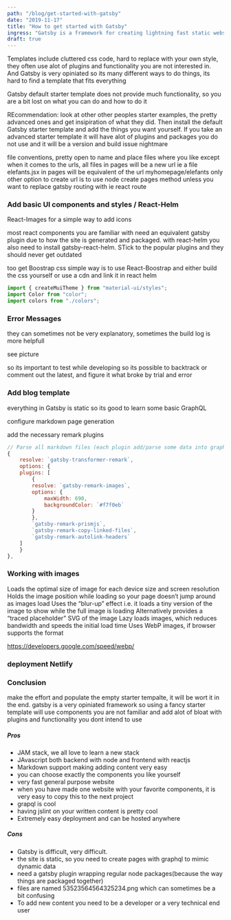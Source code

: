 ```yaml
---
path: "/blog/get-started-with-gatsby"
date: "2019-11-17"
title: "How to get started with Gatsby"
ingress: "Gatsby is a framework for creating lightning fast static websites. When i started with Gatsby i found little information on how things actually work and fit together. This blogpost shows how to get started and explains some of the issue i ran into on the way." 
draft: true
---
```


<!-- ## Template or start from scratch 

Gatsby is hard -->

Templates include cluttered css code, hard to replace with your own style, they often use alot of plugins and functionality you are not interested in. And Gatsby is very opiniated so its many different ways to do things, its hard to find a template that fits everything

Gatsby default starter template does not provide much functionality, so you are a bit lost on what you can do and how to do it

REcommendation: look at other other peoples starter examples, the pretty advanced ones and get insipiration of what they did. Then install the default Gatsby starter template and add the things you want yourself. If you take an advanced starter template it will have alot of plugins and packages you do not use and it will be a version and build issue nightmare

file conventions, pretty open to name and place files where you like except when it comes to the urls, all files in pages will be a new url ie a file elefants.jsx in pages will be equivalent of the url myhomepage/elefants
only other option to create url is to use node create pages method unless you want to replace gatsby routing with ie react route 

### Add basic UI components and styles / React-Helm

React-Images for a simple way to add icons

most react components you are familiar with need an equivalent gatsby plugin due to how the site is generated and packaged. with react-helm you also need to install gatsby-react-helm. STick to the popular plugins and they should never get outdated

too get Boostrap css simple way is to use React-Boostrap and either build the css yourself or use a cdn and link it in react helm

```javascript
import { createMuiTheme } from "material-ui/styles";
import Color from "color";
import colors from "./colors";
```

### Error Messages 

they can sometimes not be very explanatory, sometimes the build log is more helpfull

see picture

so its important to test while developing so its possible to backtrack or comment out the latest, and figure it what broke by trial and error

### Add blog template

everything in Gatsby is static so its good to learn some basic GraphQL

configure markdown page generation

add the necessary remark plugins

```javascript
// Parse all markdown files (each plugin add/parse some data into graphQL layer)
{
    resolve: `gatsby-transformer-remark`,
    options: {
    plugins: [
        {
        resolve: `gatsby-remark-images`,
        options: {
            maxWidth: 690,
            backgroundColor: `#f7f0eb`
        }
        },
        `gatsby-remark-prismjs`,
        `gatsby-remark-copy-linked-files`,
        `gatsby-remark-autolink-headers`
    ]
    }
},
```

### Working with images

Loads the optimal size of image for each device size and screen resolution
Holds the image position while loading so your page doesn’t jump around as images load
Uses the “blur-up” effect i.e. it loads a tiny version of the image to show while the full image is loading
Alternatively provides a “traced placeholder” SVG of the image
Lazy loads images, which reduces bandwidth and speeds the initial load time
Uses WebP images, if browser supports the format

https://developers.google.com/speed/webp/

### deployment Netlify






### Conclusion

make the effort and populate the empty starter tempalte, it will be wort it in the end.
gatsby is a very opiniated framework so using a fancy starter template will use components you are not familiar and add alot of bloat with plugins and functionality you dont intend to use

##### Pros

* JAM stack, we all love to learn a new stack
* JAvascript both backend with node and frontend with reactjs
* Markdown support making adding content very easy
* you can choose exactly the components you like yourself
* very fast general purpose website
* when you have made one website with your favorite components, it is very easy to copy this to the next project
* grapql is cool
* having jslint on your written content is pretty cool
* Extremely easy deployment and can be hosted anywhere

##### Cons

* Gatsby is difficult, very difficult.
* the site is static, so you need to create pages with graphql to mimic dynamic data
* need a gatsby plugin wrapping regular node packages(because the way things are packaged together)
* files are named 53523564564325234.png which can sometimes be a bit confusing
* To add new content you need to be a developer or a very technical end user

